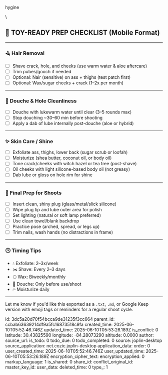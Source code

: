 hygine

\

## 🍑 **TOY-READY PREP CHECKLIST (Mobile Format)**

---

### 🪒 **Hair Removal**

* [ ] Shave crack, hole, and cheeks (use warm water & aloe aftercare)
* [ ] Trim pubes/gooch if needed
* [ ] Optional: Nair (sensitive) on ass + thighs (test patch first)
* [ ] Optional: Wax/sugar cheeks + crack (1–2x per month)

---

### 🚿 **Douche & Hole Cleanliness**

* [ ] Douche with lukewarm water until clear (3–5 rounds max)
* [ ] Stop douching \~30–60 min before shooting
* [ ] Apply a dab of lube internally post-douche (aloe or hybrid)

---

### ✨ **Skin Care / Shine**

* [ ] Exfoliate ass, thighs, lower back (sugar scrub or loofah)
* [ ] Moisturize (shea butter, coconut oil, or body oil)
* [ ] Tone crack/cheeks with witch hazel or tea tree (post-shave)
* [ ] Oil cheeks with light silicone-based body oil (not greasy)
* [ ] Dab lube or gloss on hole rim for shine

---

### 📸 **Final Prep for Shoots**

* [ ] Insert clean, shiny plug (glass/metal/slick silicone)
* [ ] Wipe plug tip and lube outer area for polish
* [ ] Set lighting (natural or soft lamp preferred)
* [ ] Use clean towel/blank backdrop
* [ ] Practice pose (arched, spread, or legs up)
* [ ] Trim nails, wash hands (no distractions in frame)

---

### 🕓 **Timing Tips**

* 💧 Exfoliate: 2–3x/week
* ✂️ Shave: Every 2–3 days
* 🌕 Wax: Biweekly/monthly
* 🧼 Douche: Only before use/shoot
* 💦 Moisturize daily

---

Let me know if you'd like this exported as a `.txt`, `.md`, or Google Keep version with emoji tags or reminders for a regular shoot cycle.


id: 3dc5a20d70f54bcca9de31235f3cc664
parent_id: ccbab63639214df9a5fc16873518c9fa
created_time: 2025-06-10T05:52:46.746Z
updated_time: 2025-06-10T05:53:26.189Z
is_conflict: 0
latitude: 30.43825590
longitude: -84.28073290
altitude: 0.0000
author: 
source_url: 
is_todo: 0
todo_due: 0
todo_completed: 0
source: joplin-desktop
source_application: net.cozic.joplin-desktop
application_data: 
order: 0
user_created_time: 2025-06-10T05:52:46.746Z
user_updated_time: 2025-06-10T05:53:26.189Z
encryption_cipher_text: 
encryption_applied: 0
markup_language: 1
is_shared: 0
share_id: 
conflict_original_id: 
master_key_id: 
user_data: 
deleted_time: 0
type_: 1